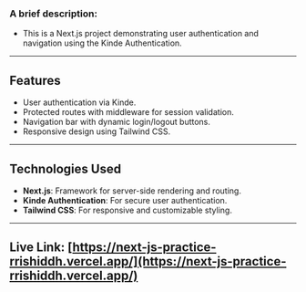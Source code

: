 ### A brief description: 
- This is a Next.js project demonstrating user authentication and navigation using the Kinde Authentication.

---

## Features
- User authentication via Kinde.
- Protected routes with middleware for session validation.
- Navigation bar with dynamic login/logout buttons.
- Responsive design using Tailwind CSS.

---

## Technologies Used
- **Next.js**: Framework for server-side rendering and routing.
- **Kinde Authentication**: For secure user authentication.
- **Tailwind CSS**: For responsive and customizable styling.

---

##  Live Link: [https://next-js-practice-rrishiddh.vercel.app/](https://next-js-practice-rrishiddh.vercel.app/)